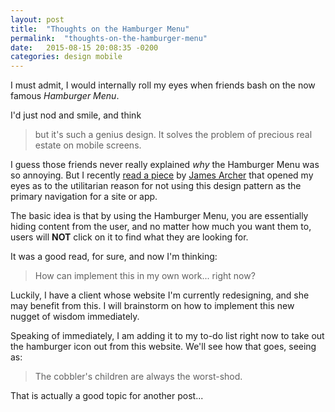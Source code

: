 ```yaml
---
layout: post
title:  "Thoughts on the Hamburger Menu"
permalink:  "thoughts-on-the-hamburger-menu"
date:   2015-08-15 20:08:35 -0200
categories: design mobile
---
```


I must admit, I would internally roll my eyes when friends bash on the now famous _Hamburger Menu_.

I'd just nod and smile, and think

>but it's such a genius design. It solves the problem of precious real estate on mobile screens.

I guess those friends never really explained _why_ the Hamburger Menu was so annoying. But I recently [read a piece](http://deep.design/the-hamburger-menu/) by [James Archer](http://www.jamesarcher.me/) that opened my eyes as to the utilitarian reason for not using this design pattern as the primary navigation for a site or app.

The basic idea is that by using the Hamburger Menu, you are essentially hiding content from the user, and no matter how much you want them to, users will **NOT** click on it to find what they are looking for.

It was a good read, for sure, and now I'm thinking:

>How can implement this in my own work... right now?

Luckily, I have a client whose website I'm currently redesigning, and she may benefit from this. I will brainstorm on how to implement this new nugget of wisdom immediately.

Speaking of immediately, I am adding it to my to-do list right now to take out the hamburger icon out from this website. We'll see how that goes, seeing as:

>The cobbler's children are always the worst-shod.

That is actually a good topic for another post...
